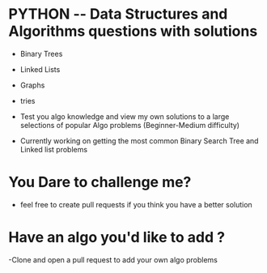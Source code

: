 # PYTHON -- Data Structures and Algorithms questions with solutions 
- Binary Trees
- Linked Lists
- Graphs
- tries
- Test you algo knowledge and view my own solutions to a large selections of popular Algo problems (Beginner-Medium difficulty) 

- Currently working on getting the most common Binary Search Tree and Linked list problems


# You Dare to challenge me? 
- feel free to create pull requests if you think you have a better solution
 
# Have an algo you'd like to add ?
-Clone and open a pull request to add your own algo problems
 
